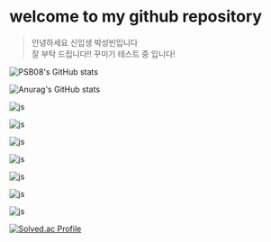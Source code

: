 # welcome to my github repository

> 안녕하세요 신입생 박성빈입니다 <br>
> 잘 부탁 드립니다!!
> 꾸미기 테스트 중 입니다!

![PSB08's GitHub stats](https://github-readme-stats.vercel.app/api?username=PSB08)

![Anurag's GitHub stats](https://github-readme-stats.vercel.app/api?username=PSB08&hide=contribs,prs&show_icons=true&theme=graywhite)

![js](https://img.shields.io/badge/Steam-000000?style=for-the-badge&logo=steam&logoColor=white)

![js](https://img.shields.io/badge/Android-3DDC84?style=for-the-badge&logo=android&logoColor=white)

![js](https://img.shields.io/badge/Windows-0078D6?style=for-the-badge&logo=windows&logoColor=white)

![js](https://img.shields.io/badge/YouTube-FF0000?style=for-the-badge&logo=youtube&logoColor=white)

![js](https://img.shields.io/badge/Discord-7289DA?style=for-the-badge&logo=discord&logoColor=white)

![js](https://img.shields.io/badge/Google-4285F4?logo=google&logoColor=fff&style=for-the-badge)

![js](https://img.shields.io/badge/Adobe%20Photoshop-31A8FF?logo=adobephotoshop&logoColor=fff&style=for-the-badge)

[![Solved.ac Profile](http://mazassumnida.wtf/api/v2/generate_badge?boj=PSB08)](https://solved.ac/PSB08/)

